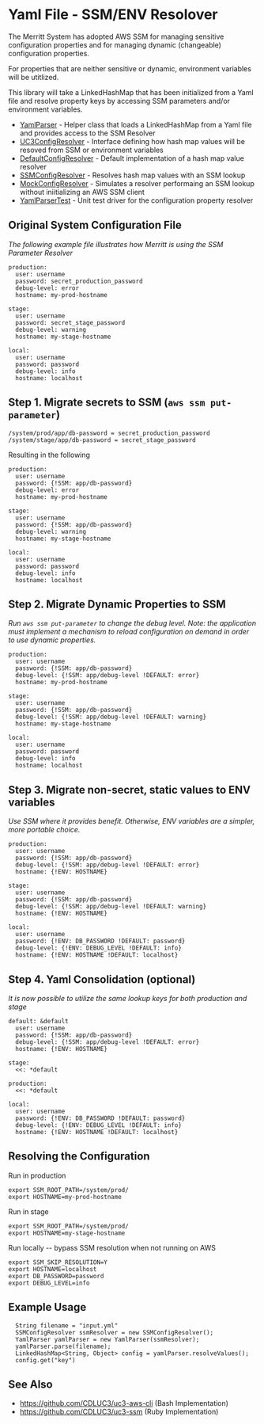 # Yaml File - SSM/ENV Resolover

The Merritt System has adopted AWS SSM for managing sensitive configuration properties and for managing dynamic (changeable) configuration properties.

For properties that are neither sensitive or dynamic, environment variables will be utitlized.

This library will take a LinkedHashMap that has been initialized from a Yaml file and resolve property keys by accessing SSM parameters and/or environment variables.

- [YamlParser](src/main/java/org/cdlib/mrt/tools/YamlParser) - Helper class that loads a LinkedHashMap from a Yaml file and provides access to the SSM Resolver
- [UC3ConfigResolver](src/main/java/org/cdlib/mrt/tools/UC3ConfigResolver) - Interface defining how hash map values will be resoved from SSM or environment variables
- [DefaultConfigResolver](src/main/java/org/cdlib/mrt/tools/SSMConfigResolver) - Default implementation of a hash map value resolver
- [SSMConfigResolver](src/main/java/org/cdlib/mrt/tools/SSMConfigResolver) - Resolves hash map values with an SSM lookup 
- [MockConfigResolver](src/main/java/org/cdlib/mrt/tools/SSMConfigResolver) - Simulates a resolver performaing an SSM lookup without iniitializing an AWS SSM client
- [YamlParserTest](src/test/java/org/cdlib/mrt/tools/YamlParser) - Unit test driver for the configuration property resolver
## Original System Configuration File

_The following example file illustrates how Merritt is using the SSM Parameter Resolver_

```
production:
  user: username
  password: secret_production_password
  debug-level: error
  hostname: my-prod-hostname

stage:
  user: username
  password: secret_stage_password
  debug-level: warning
  hostname: my-stage-hostname

local:
  user: username
  password: password
  debug-level: info
  hostname: localhost
```

## Step 1. Migrate secrets to SSM (`aws ssm put-parameter`)

```
/system/prod/app/db-password = secret_production_password
/system/stage/app/db-password = secret_stage_password
```

Resulting in the following

```
production:
  user: username
  password: {!SSM: app/db-password} 
  debug-level: error
  hostname: my-prod-hostname

stage:
  user: username
  password: {!SSM: app/db-password} 
  debug-level: warning
  hostname: my-stage-hostname

local:
  user: username
  password: password
  debug-level: info
  hostname: localhost
```

## Step 2. Migrate Dynamic Properties to SSM

_Run `aws ssm put-parameter` to change the debug level.  Note: the application must implement a mechanism to reload configuration on demand in order to use dynamic properties._

```
production:
  user: username
  password: {!SSM: app/db-password} 
  debug-level: {!SSM: app/debug-level !DEFAULT: error} 
  hostname: my-prod-hostname

stage:
  user: username
  password: {!SSM: app/db-password} 
  debug-level: {!SSM: app/debug-level !DEFAULT: warning}
  hostname: my-stage-hostname

local:
  user: username
  password: password
  debug-level: info
  hostname: localhost
```

## Step 3. Migrate non-secret, static values to ENV variables

_Use SSM where it provides benefit. Otherwise, ENV variables are a simpler, more portable choice._

```
production:
  user: username
  password: {!SSM: app/db-password} 
  debug-level: {!SSM: app/debug-level !DEFAULT: error} 
  hostname: {!ENV: HOSTNAME}

stage:
  user: username
  password: {!SSM: app/db-password} 
  debug-level: {!SSM: app/debug-level !DEFAULT: warning}
  hostname: {!ENV: HOSTNAME}

local:
  user: username
  password: {!ENV: DB_PASSWORD !DEFAULT: password}
  debug-level: {!ENV: DEBUG_LEVEL !DEFAULT: info}
  hostname: {!ENV: HOSTNAME !DEFAULT: localhost}
```

## Step 4. Yaml Consolidation (optional)

_It is now possible to utilize the same lookup keys for both production and stage_

```
default: &default
  user: username
  password: {!SSM: app/db-password} 
  debug-level: {!SSM: app/debug-level !DEFAULT: error} 
  hostname: {!ENV: HOSTNAME}

stage:
  <<: *default

production:
  <<: *default

local:
  user: username
  password: {!ENV: DB_PASSWORD !DEFAULT: password}
  debug-level: {!ENV: DEBUG_LEVEL !DEFAULT: info}
  hostname: {!ENV: HOSTNAME !DEFAULT: localhost}
```


## Resolving the Configuration

Run in production

```
export SSM_ROOT_PATH=/system/prod/
export HOSTNAME=my-prod-hostname
```

Run in stage

```
export SSM_ROOT_PATH=/system/prod/
export HOSTNAME=my-stage-hostname

```

Run locally -- bypass SSM resolution when not running on AWS

```
export SSM_SKIP_RESOLUTION=Y
export HOSTNAME=localhost
export DB_PASSWORD=password
export DEBUG_LEVEL=info
```

## Example Usage

```
  String filename = "input.yml"
  SSMConfigResolver ssmResolver = new SSMConfigResolver();
  YamlParser yamlParser = new YamlParser(ssmResolver);
  yamlParser.parse(filename);
  LinkedHashMap<String, Object> config = yamlParser.resolveValues();
  config.get("key")
```

## See Also

- https://github.com/CDLUC3/uc3-aws-cli (Bash Implementation)
- https://github.com/CDLUC3/uc3-ssm (Ruby Implementation)
